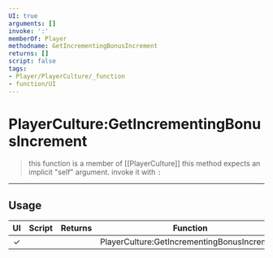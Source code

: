 ```yaml
---
UI: true
arguments: []
invoke: ':'
memberOf: Player
methodname: GetIncrementingBonusIncrement
returns: []
script: false
tags:
- Player/PlayerCulture/_function
- function/UI
---
```

# PlayerCulture:GetIncrementingBonusIncrement
> this function is a member of [[PlayerCulture]]
> this method expects an implicit "self" argument. invoke it with `:`
-----
## Usage
|  UI | Script | Returns | Function | Arguments |
|:---:|:------:|-------:|:--------:|:---------|
|✓| ||PlayerCulture:GetIncrementingBonusIncrement||
